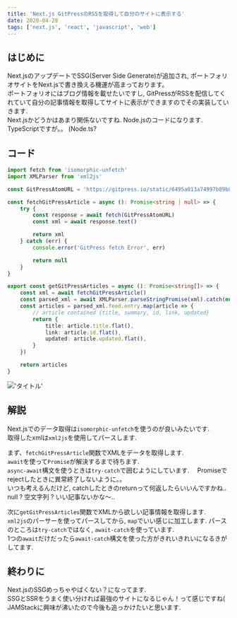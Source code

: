 ```yaml
---
title: 'Next.js GitPressのRSSを取得して自分のサイトに表示する'
date: 2020-04-28
tags: ['next.js', 'react', 'javascript', 'web']
---
```


## はじめに
Next.jsのアップデートでSSG(Server Side Generate)が追加され, ポートフォリオサイトをNext.jsで書き換える機運が高まっております。  
ポートフォリオにはブログ情報を載せたいですし, GitPressがRSSを配信してくれていて自分の記事情報を取得してサイトに表示ができますのでその実装していきます.  
Next.jsかどうかはあまり関係ないですね. Node.jsのコードになります.  
TypeScriptですが。。  (Node.ts?  

## コード
```typescript
import fetch from 'isomorphic-unfetch'
import XMLParser from 'xml2js'

const GitPressAtomURL = 'https://gitpress.io/static/6495a013a74997b89b08be0a51c8eb77bf6652eb934985f92035eb8b75b813d7/atom.xml'

const fetchGitPressArticle = async (): Promise<string | null> => {
    try {
        const response = await fetch(GitPressAtomURL)
        const xml = await response.text()

        return xml
    } catch (err) {
        console.error('GitPress fetch Error', err)

        return null
    }
}

export const getGitPressArticles = async (): Promise<string[]> => {
    const xml = await fetchGitPressArticle()
    const parsed_xml = await XMLParser.parseStringPromise(xml).catch(null)
    const articles = parsed_xml.feed.entry.map(article => {
        // article contained {title, summary, id, link, updated}
        return {
            title: article.title.flat(),
            link: article.id.flat(),
            updated: article.updated.flat(),
        }
    })

    return articles
}
```
!['タイトル'](https://i.gyazo.com/a89572795f25ba3df45f7eab640f6824.png)
## 解説
Next.jsでのデータ取得は`isomorphic-unfetch`を使うのが良いみたいです.  
取得したxmlは`xml2js`を使用してパースします.  

まず、`fetchGitPressArticle`関数でXMLをデータを取得します.  
`await`を使って`Promise`が解決するまで待ちます.  
`async-await`構文を使うときは`try-catch`で囲むようにしています.　
Promiseでrejectしたときに異常終了しないように。。  
いつも考えるんだけど, catchしたときのreturnって何返したらいいんですかね..  
null ? 空文字列 ? いい記事ないかな〜..  

次に`getGitPressArticles`関数でXMLから欲しい記事情報を取得します.  
`xml2js`のパーサーを使ってパースしてから, `map`でいい感じに加工します.
パースのところは`try-catch`ではなく, `await-catch`を使っています.  
1つの`await`だけだったら`await-catch`構文を使った方がきれいきれいになるきがしてます.   

## 終わりに
Next.jsのSSGめっちゃやばくない？になってます.  
SSGとSSRをうまく使い分ければ最強のサイトになるじゃん！って感じですね(  
JAMStackに興味が沸いたので今後も追っかけたいと思います.  

